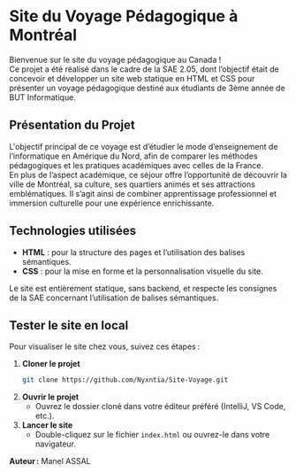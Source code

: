 # Site du Voyage Pédagogique à Montréal

Bienvenue sur le site du voyage pédagogique au Canada !  
Ce projet a été réalisé dans le cadre de la SAE 2.05, dont l’objectif était de concevoir et développer un site web statique en HTML et CSS pour présenter un voyage pédagogique destiné aux étudiants de 3ème année de BUT Informatique.

## Présentation du Projet

L'objectif principal de ce voyage est d’étudier le mode d’enseignement de l’informatique en Amérique du Nord, afin de comparer les méthodes pédagogiques et les pratiques académiques avec celles de la France.  
En plus de l’aspect académique, ce séjour offre l’opportunité de découvrir la ville de Montréal, sa culture, ses quartiers animés et ses attractions emblématiques. Il s’agit ainsi de combiner apprentissage professionnel et immersion culturelle pour une expérience enrichissante.

## Technologies utilisées

- **HTML** : pour la structure des pages et l’utilisation des balises sémantiques.
- **CSS** : pour la mise en forme et la personnalisation visuelle du site.

Le site est entièrement statique, sans backend, et respecte les consignes de la SAE concernant l’utilisation de balises sémantiques.

## Tester le site en local

Pour visualiser le site chez vous, suivez ces étapes :

1. **Cloner le projet**
   ```bash
   git clone https://github.com/Nyxntia/Site-Voyage.git
   ```
2. **Ouvrir le projet**
   - Ouvrez le dossier cloné dans votre éditeur préféré (IntelliJ, VS Code, etc.).
3. **Lancer le site**
   - Double-cliquez sur le fichier `index.html` ou ouvrez-le dans votre navigateur.

**Auteur :** Manel ASSAL  


